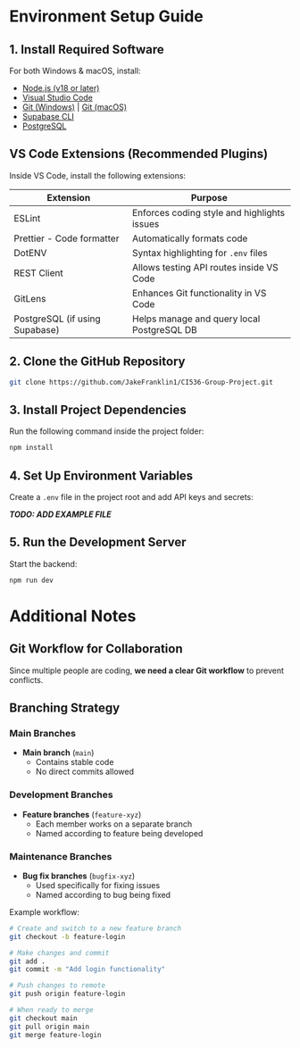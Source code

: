 # Environment Setup Guide

## 1. Install Required Software

For both Windows & macOS, install:
- [Node.js (v18 or later)](https://nodejs.org/)  
- [Visual Studio Code](https://code.visualstudio.com/)  
- [Git (Windows)](https://git-scm.com/download/win) | [Git (macOS)](https://git-scm.com/download/mac)  
- [Supabase CLI](https://supabase.com/docs/guides/cli)
- [PostgreSQL](https://www.postgresql.org/download/)

## VS Code Extensions (Recommended Plugins)

Inside VS Code, install the following extensions:

| Extension | Purpose |
|-----------|---------|
| ESLint | Enforces coding style and highlights issues |
| Prettier - Code formatter | Automatically formats code |
| DotENV | Syntax highlighting for `.env` files |
| REST Client | Allows testing API routes inside VS Code |
| GitLens | Enhances Git functionality in VS Code |
| PostgreSQL (if using Supabase) | Helps manage and query local PostgreSQL DB |

## 2. Clone the GitHub Repository

```bash
git clone https://github.com/JakeFranklin1/CI536-Group-Project.git
```

## 3. Install Project Dependencies

Run the following command inside the project folder:

```bash
npm install
```

## 4. Set Up Environment Variables

Create a `.env` file in the project root and add API keys and secrets:

**_TODO: ADD EXAMPLE FILE_**

## 5. Run the Development Server

Start the backend:

```bash
npm run dev
```

# Additional Notes
## Git Workflow for Collaboration

Since multiple people are coding, **we need a clear Git workflow** to prevent conflicts.

## Branching Strategy

### Main Branches
- **Main branch** (`main`)
  - Contains stable code
  - No direct commits allowed

### Development Branches
- **Feature branches** (`feature-xyz`)
  - Each member works on a separate branch
  - Named according to feature being developed

### Maintenance Branches
- **Bug fix branches** (`bugfix-xyz`)
  - Used specifically for fixing issues
  - Named according to bug being fixed

Example workflow:

```bash
# Create and switch to a new feature branch
git checkout -b feature-login

# Make changes and commit
git add .
git commit -m "Add login functionality"

# Push changes to remote
git push origin feature-login

# When ready to merge
git checkout main
git pull origin main
git merge feature-login
```
